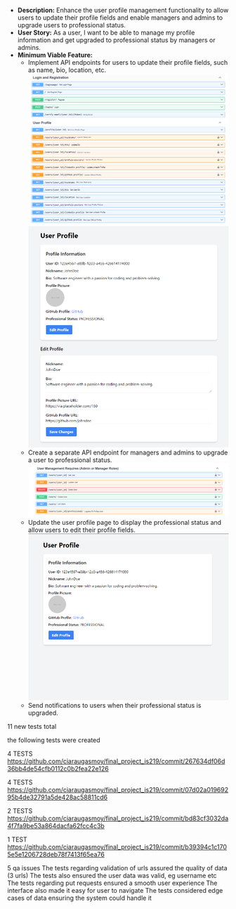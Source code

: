 

- **Description:** Enhance the user profile management functionality to allow users to update their profile fields and enable managers and admins to upgrade users to professional status.
- **User Story:** As a user, I want to be able to manage my profile information and get upgraded to professional status by managers or admins.
- **Minimum Viable Feature:**
  - Implement API endpoints for users to update their profile fields, such as name, bio, location, etc.
    ![APIENDPOINTS](apiroutes.PNG)
     ![APIENDPOINTS](userprofile2.PNG)
  - Create a separate API endpoint for managers and admins to upgrade a user to professional status.
    ![APIENDPOINTS](apiroutes2.PNG)
  - Update the user profile page to display the professional status and allow users to edit their profile fields.
    ![APIENDPOINTS](userprofile.PNG)
  - Send notifications to users when their professional status is upgraded.
 
11  new tests total

    
the following tests were created


4 TESTS
https://github.com/ciaraugasmoy/final_project_is219/commit/267634df06d36bb4de54cfb0112c0b2fea22e126

4 TESTS
https://github.com/ciaraugasmoy/final_project_is219/commit/07d02a01969295b4de32791a5de428ac58811cd6

2 TESTS
https://github.com/ciaraugasmoy/final_project_is219/commit/bd83cf3032da4f7fa9be53a864dacfa62fcc4c3b

1 TEST
https://github.com/ciaraugasmoy/final_project_is219/commit/b39394c1c1705e5e1206728deb78f7413f65ea76

5 qa issues
The tests regarding validation of urls assured the quality of data (3 urls)
The tests also ensured the user data was valid, eg username etc
The tests regarding put requests ensured a smooth user experience
The interface also made it easy for user to navigate
The tests considered edge cases of data ensuring the system  could handle it
